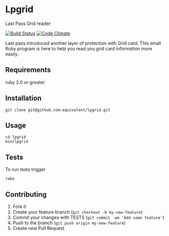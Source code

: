 # Lpgrid

Last Pass Grid reader

[![Build Status](https://api.travis-ci.org/equivalent/lpgrid.png?branch=master)](http://travis-ci.org/equivalent/lpgrid)
[![Code Climate](https://codeclimate.com/github/equivalent/lpgrid.png)](https://codeclimate.com/github/equivalent/lpgrid)

Last pass introduced another layer of protection with Grid card. 
This small Ruby program is here to help you read you grid card
information more easily.

## Requirements

ruby 2.0 or greater 

## Installation

    git clone git@github.com:equivalent/lpgrid.git

## Usage

    cd lpgrid
    bin/lpgrid

## Tests

To run tests trigger

    rake

## Contributing

1. Fork it
2. Create your feature branch (`git checkout -b my-new-feature`)
3. Commit your changes with TESTS (`git commit -am 'Add some feature'`)
4. Push to the branch (`git push origin my-new-feature`)
5. Create new Pull Request
